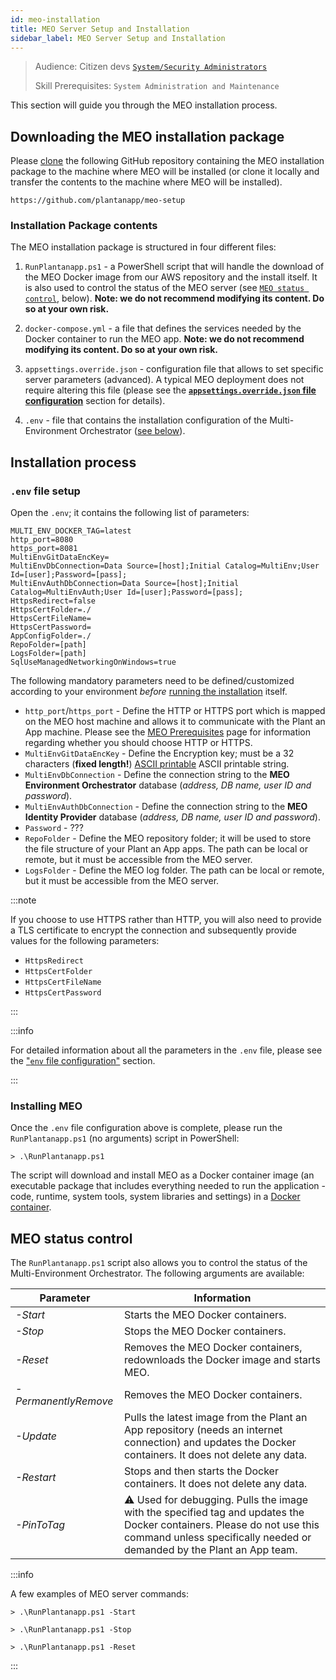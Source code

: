 ```yaml
---
id: meo-installation
title: MEO Server Setup and Installation
sidebar_label: MEO Server Setup and Installation
---
```


> Audience: Citizen devs [`System/Security Administrators`](/docs/audience#systemsecurity-administrators)
> 
> Skill Prerequisites: `System Administration and Maintenance`

This section will guide you through the MEO installation process.

## Downloading the MEO installation package

Please [clone](https://docs.github.com/en/repositories/creating-and-managing-repositories/cloning-a-repository) the following GitHub repository containing the MEO installation package to the machine where MEO will be installed (or clone it locally and transfer the contents to the machine where MEO will be installed).

    https://github.com/plantanapp/meo-setup

### Installation Package contents
The MEO installation package is structured in four different files:

1. `RunPlantanapp.ps1` - a PowerShell script that will handle the download of the MEO Docker image from our AWS repository and the install itself. It is also used to control the status of the MEO server (see [`MEO status control`](#meo-status-control), below). **Note: we do not recommend modifying its content. Do so at your own risk.**

2. `docker-compose.yml` - a file that defines the services needed by the Docker container to run the MEO app. **Note: we do not recommend modifying its content. Do so at your own risk.**

3. `appsettings.override.json` - configuration file that allows to set specific server parameters (advanced). A typical MEO deployment does not require altering this file (please see the <a href="https://learn.plantanapp.com/docs/general/meo-configuration#appsettingsoverridejson-file-configuration" target="_blank">**`appsettings.override.json` file configuration**</a> section  for details). 

4. `.env` - file that contains the installation configuration of the Multi-Environment Orchestrator ([see below](#env-file-setup)).

## Installation process

### `.env` file setup

Open the `.env`; it contains the following list of parameters:

    MULTI_ENV_DOCKER_TAG=latest
    http_port=8080
    https_port=8081
    MultiEnvGitDataEncKey=
    MultiEnvDbConnection=Data Source=[host];Initial Catalog=MultiEnv;User Id=[user];Password=[pass];
    MultiEnvAuthDbConnection=Data Source=[host];Initial Catalog=MultiEnvAuth;User Id=[user];Password=[pass];
    HttpsRedirect=false
    HttpsCertFolder=./
    HttpsCertFileName=
    HttpsCertPassword=
    AppConfigFolder=./
    RepoFolder=[path]
    LogsFolder=[path]
    SqlUseManagedNetworkingOnWindows=true

The following mandatory parameters need to be defined/customized according to your environment *before* [running the installation](#installing-meo) itself.

- `http_port`/`https_port` - Define the HTTP or HTTPS port which is mapped on the MEO host machine and allows it to communicate with the Plant an App machine. Please see the <a href="https://learn.plantanapp.com/docs/general/meo-prerequisites-and-setup" target="_blank">MEO Prerequisites</a> page for information regarding whether you should choose HTTP or HTTPS.
- `MultiEnvGitDataEncKey` - Define the Encryption key; must be a 32 characters (**fixed length!**) <a href="https://www.ascii-code.com/" target="_blank">ASCII printable</a> ASCII printable string.
- `MultiEnvDbConnection` - Define the connection string to the **MEO Environment Orchestrator** database (*address, DB name, user ID and password*).
- `MultiEnvAuthDbConnection` - Define the connection string to the **MEO Identity Provider** database (*address, DB name, user ID and password*).
- `Password` - ???
- `RepoFolder` - Define the MEO repository folder; it will be used to store the file structure of your Plant an App apps. The path can be local or remote, but it must be accessible from the MEO server.
- `LogsFolder` - Define the MEO log folder. The path can be local or remote, but it must be accessible from the MEO server.

:::note

If you choose to use HTTPS rather than HTTP, you will also need to provide a TLS certificate to encrypt the connection and subsequently provide values for the following parameters:

- `HttpsRedirect`
- `HttpsCertFolder`
- `HttpsCertFileName`
- `HttpsCertPassword`

:::


:::info

For detailed information about all the parameters in the `.env` file, please see the <a href=" https://learn.plantanapp.com/docs/general/meo-configuration#env-file-configuration" target="_blank">"`env` file configuration"</a> section.

:::

### Installing MEO

Once the `.env` file configuration above is complete, please run the `RunPlantanapp.ps1` (no arguments) script in PowerShell:

    > .\RunPlantanapp.ps1

The script will download and install MEO as a Docker container image (an executable package that includes everything needed to run the application - code, runtime, system tools, system libraries and settings) in a <a href="https://www.docker.com/resources/what-container/)" target="_blank">Docker container</a>.


## MEO status control

The `RunPlantanapp.ps1` script also allows you to control the status of the Multi-Environment Orchestrator. The following arguments are available:

|Parameter |Information |
|---|---|
|*-Start*|Starts the MEO Docker containers.|
|*-Stop*|Stops the MEO Docker containers.|
|*-Reset*|Removes the MEO Docker containers, redownloads the Docker image and starts MEO.|
|*-PermanentlyRemove*|Removes the MEO Docker containers.
|*-Update*|Pulls the latest image from the Plant an App repository (needs an internet connection) and updates the Docker containers. It does not delete any data.|
|*-Restart*|Stops and then starts the Docker containers. It does not delete any data.|
|*-PinToTag*|⚠ Used for debugging. Pulls the image with the specified tag and updates the Docker containers. Please do not use this command unless specifically needed or demanded by the Plant an App team.|

:::info

A few examples of MEO server commands:

`> .\RunPlantanapp.ps1 -Start` 

`> .\RunPlantanapp.ps1 -Stop`

`> .\RunPlantanapp.ps1 -Reset`

:::